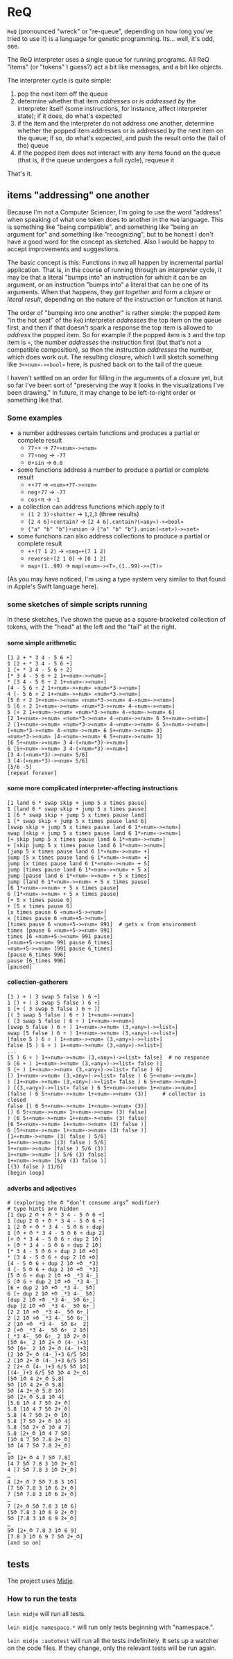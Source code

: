 # ReQ

`ReQ` (pronounced "wreck" or "re-queue", depending on how long you've tried to use it) is a language for genetic programming. Its... well, it's odd, see.

The ReQ interpreter uses a single queue for running programs. All ReQ "items" (or "tokens" I guess?) act a bit like messages, and a bit like objects.

The interpreter cycle is quite simple:

1. pop the next item off the queue
2. determine whether that item _addresses_ or _is addressed by_ the interpreter itself (some instructions, for instance, affect interpreter state); if it does, do what's expected
3. if the item and the interpreter do not address one another, determine whether the popped item addresses or is addressed by the next item on the queue; if so, do what's expected, and push the result onto the (tail of the) queue
4. if the popped item does not interact with any items found on the queue (that is, if the queue undergoes a full cycle), requeue it

That's it.

## items "addressing" one another

Because I'm not a Computer Sciencer, I'm going to use the word "address" when speaking of what one token does to another in the `ReQ` language. This is something like "being compatible", and something like "being an argument for" and something like "recognizing", but to be honest I don't have a good word for the concept as sketched. Also I would be happy to accept improvements and suggestions.

The basic concept is this: Functions in `ReQ` all happen by incremental partial application. That is, in the course of running through an interpreter cycle, it may be that a literal "bumps into" an instruction for which it can be an argument, or an instruction "bumps into" a literal that can be one of its arguments. When that happens, they _get together_ and form a _clojure_ or _literal result_, depending on the nature of the instruction or function at hand.

The order of "bumping into one another" is rather simple: the popped item "in the hot seat" of the `ReQ` interpreter _addresses_ the top item on the queue first, and then if that doesn't spark a response the top item is allowed to _address_ the popped item. So for example if the popped item is `3` and the top item is `<`, the number _addresses_ the instruction first (but that's not a compatible composition), so then the instruction _addresses_ the number, which does work out. The resulting closure, which I will sketch something like `3<«num»->«bool»` here, is pushed back on to the tail of the queue.

I haven't settled on an order for filling in the arguments of a closure yet, but so far I've been sort of "preserving the way it looks in the visualizations I've been drawing." In future, it may change to be left-to-right order or something like that.

### Some examples

- a number addresses certain functions and produces a partial or complete result
  - `77`∘`+` -> `77+«num»->«num»`
  - `77`∘`neg` -> `-77`
  - `0`∘`sin` -> `0.0`
- some functions address a number to produce a partial or complete result
  - `+`∘`77` -> `«num»+77->«num»`
  - `neg`∘`77` -> `-77`
  - `cos`∘`π` -> `-1`
- a collection can address functions which apply to it
  - `(1 2 3)`∘`shatter` -> `1`,`2`,`3` (three results)
  - `[2 4 6]`∘`contain?` -> `[2 4 6].contain?(«any»)->«bool»`
  - `{"a" "b" "b"}`∘`union` -> `{"a" "b" "b"}.union(«set»)->«set»`
- some functions can also address collections to produce a partial or complete result
  - `+`∘`(7 1 2)` -> `«seq»+(7 1 2)`
  - `reverse`∘`[2 1 0]` -> `[0 1 2]`
  - `map`∘`(1..99)` -> `map(«num»->«T»,(1..99)->«(T)»`

(As you may have noticed, I'm using a type system very similar to that found in Apple's Swift language here).

### some sketches of simple scripts running

In these sketches, I've shown the queue as a square-bracketed collection of tokens, with the "head" at the left and the "tail" at the right.

#### some simple arithmetic

```text
[1 2 + * 3 4 - 5 6 ÷]
1 [2 + * 3 4 - 5 6 ÷]
1 [+ * 3 4 - 5 6 ÷ 2]
[* 3 4 - 5 6 ÷ 2 1+«num»->«num»]
* [3 4 - 5 6 ÷ 2 1+«num»->«num»]
[4 - 5 6 ÷ 2 1+«num»->«num» «num»*3->«num»]
4 [- 5 6 ÷ 2 1+«num»->«num» «num»*3->«num»]
[5 6 ÷ 2 1+«num»->«num» «num»*3->«num» 4-«num»->«num»]
5 [6 ÷ 2 1+«num»->«num» «num»*3->«num» 4-«num»->«num»]
5 [÷ 2 1+«num»->«num» «num»*3->«num» 4-«num»->«num» 6]
[2 1+«num»->«num» «num»*3->«num» 4-«num»->«num» 6 5÷«num»->«num»]
2 [1+«num»->«num» «num»*3->«num» 4-«num»->«num» 6 5÷«num»->«num»]
[«num»*3->«num» 4-«num»->«num» 6 5÷«num»->«num» 3]
«num»*3->«num» [4-«num»->«num» 6 5÷«num»->«num» 3]
[6 5÷«num»->«num» 3 4-(«num»*3)->«num»]
6 [5÷«num»->«num» 3 4-(«num»*3)->«num»]
[3 4-(«num»*3)->«num» 5/6]
3 [4-(«num»*3)->«num» 5/6]
[5/6 -5]
[repeat forever]
```

#### some more complicated interpreter-affecting instructions

```text
[1 land 6 * swap skip + jump 5 x times pause]
1 [land 6 * swap skip + jump 5 x times pause]
1 [6 * swap skip + jump 5 x times pause land]
1 [* swap skip + jump 5 x times pause land 6]
[swap skip + jump 5 x times pause land 6 1*«num»->«num»]
swap [skip + jump 5 x times pause land 6 1*«num»->«num»]
[+ skip jump 5 x times pause land 6 1*«num»->«num»]
+ [skip jump 5 x times pause land 6 1*«num»->«num»]
[jump 5 x times pause land 6 1*«num»->«num» +]
jump [5 x times pause land 6 1*«num»->«num» +]
jump [x times pause land 6 1*«num»->«num» + 5]
jump [times pause land 6 1*«num»->«num» + 5 x]
jump [pause land 6 1*«num»->«num» + 5 x times]
jump [land 6 1*«num»->«num» + 5 x times pause]
[6 1*«num»->«num» + 5 x times pause]
6 [1*«num»->«num» + 5 x times pause]
[+ 5 x times pause 6]
+ [5 x times pause 6]
[x times pause 6 «num»+5->«num»]
x [times pause 6 «num»+5->«num»]
[times pause 6 «num»+5->«num» 991]  # gets x from environment
times [pause 6 «num»+5->«num» 991]
times [6 «num»+5->«num» 991 pause]
[«num»+5->«num» 991 pause 6_times]
«num»+5->«num» [991 pause 6_times]
[pause 6_times 996]
pause [6_times 996]
[paused]
```

#### collection-gatherers

```text
[1 ) + ( 3 swap 5 false ) 6 ÷]
1 [) + ( 3 swap 5 false ) 6 ÷]
1 [+ ( 3 swap 5 false ) 6 ÷ )]
[( 3 swap 5 false ) 6 ÷ ) 1+«num»->«num»]
( [3 swap 5 false ) 6 ÷ ) 1+«num»->«num»]
[swap 5 false ) 6 ÷ ) 1+«num»->«num» (3,«any»)->«list»]
swap [5 false ) 6 ÷ ) 1+«num»->«num» (3,«any»)->«list»]
[false 5 ) 6 ÷ ) 1+«num»->«num» (3,«any»)->«list»]
false [5 ) 6 ÷ ) 1+«num»->«num» (3,«any»)->«list»]
...
[5 ) 6 ÷ ) 1+«num»->«num» (3,«any»)->«list» false]  # no response
5 [6 ÷ ) 1+«num»->«num» (3,«any»)->«list» false )]
5 [÷ ) 1+«num»->«num» (3,«any»)->«list» false ) 6]
[) 1+«num»->«num» (3,«any»)->«list» false ) 6 5÷«num»->«num»]
) [1+«num»->«num» (3,«any»)->«list» false ) 6 5÷«num»->«num»]
) [(3,«any»)->«list» false ) 6 5÷«num»->«num» 1+«num»->«num»]
[false ) 6 5÷«num»->«num» 1+«num»->«num» (3)]     # collector is closed
false [) 6 5÷«num»->«num» 1+«num»->«num» (3)]
[) 6 5÷«num»->«num» 1+«num»->«num» (3) false]
) [6 5÷«num»->«num» 1+«num»->«num» (3) false]
[6 5÷«num»->«num» 1+«num»->«num» (3) false )]
6 [5÷«num»->«num» 1+«num»->«num» (3) false )]
[1+«num»->«num» (3) false ) 5/6]
1+«num»->«num» [(3) false ) 5/6]
1+«num»->«num» [false ) 5/6 (3)]
1+«num»->«num» [) 5/6 (3) false]
1+«num»->«num» [5/6 (3) false )]
[(3) false ) 11/6]
[begin loop]
```

#### adverbs and adjectives

~~~ text
# (exploring the ⥀ “don’t consume args” modifier)
# type hints are hidden
[1 dup 2 ⥀ + ⥀ * 3 4 - 5 ⥀ 6 ÷]
1 [dup 2 ⥀ + ⥀ * 3 4 - 5 ⥀ 6 ÷]
1 [2 ⥀ + ⥀ * 3 4 - 5 ⥀ 6 ÷ dup]
1 [⥀ + ⥀ * 3 4 - 5 ⥀ 6 ÷ dup 2]
[+ ⥀ * 3 4 - 5 ⥀ 6 ÷ dup 2 1⥀]
+ [⥀ * 3 4 - 5 ⥀ 6 ÷ dup 2 1⥀]
[* 3 4 - 5 ⥀ 6 ÷ dup 2 1⥀ +⥀]
* [3 4 - 5 ⥀ 6 ÷ dup 2 1⥀ +⥀]
[4 - 5 ⥀ 6 ÷ dup 2 1⥀ +⥀ _*3]
4 [- 5 ⥀ 6 ÷ dup 2 1⥀ +⥀ _*3]
[5 ⥀ 6 ÷ dup 2 1⥀ +⥀ _*3 4-_]
5 [⥀ 6 ÷ dup 2 1⥀ +⥀ _*3 4-_]
[6 ÷ dup 2 1⥀ +⥀ _*3 4-_ 5⥀]
6 [÷ dup 2 1⥀ +⥀ _*3 4-_ 5⥀]
[dup 2 1⥀ +⥀ _*3 4-_ 5⥀ 6÷_]
dup [2 1⥀ +⥀ _*3 4-_ 5⥀ 6÷_]
[2 2 1⥀ +⥀ _*3 4-_ 5⥀ 6÷_]
2 [2 1⥀ +⥀ _*3 4-_ 5⥀ 6÷_]
2 [1⥀ +⥀ _*3 4-_ 5⥀ 6÷_ 2]
2 [+⥀ _*3 4-_ 5⥀ 6÷_ 2 1⥀]
[_*3 4-_ 5⥀ 6÷_ 2 1⥀ 2+_⥀]
[5⥀ 6÷_ 2 1⥀ 2+_⥀ (4-_)+3]
5⥀ [6÷_ 2 1⥀ 2+_⥀ (4-_)+3]
[2 1⥀ 2+_⥀ (4-_)+3 6/5 5⥀]
2 [1⥀ 2+_⥀ (4-_)+3 6/5 5⥀]
2 [2+_⥀ (4-_)+3 6/5 5⥀ 1⥀]
[(4-_)+3 6/5 5⥀ 1⥀ 4 2+_⥀]
[5⥀ 1⥀ 4 2+_⥀ 5.8]
5⥀ [1⥀ 4 2+_⥀ 5.8]
5⥀ [4 2+_⥀ 5.8 1⥀]
5⥀ [2+_⥀ 5.8 1⥀ 4]
[5.8 1⥀ 4 7 5⥀ 2+_⥀]
5.8 [1⥀ 4 7 5⥀ 2+_⥀]
5.8 [4 7 5⥀ 2+_⥀ 1⥀]
5.8 [7 5⥀ 2+_⥀ 1⥀ 4]
5.8 [5⥀ 2+_⥀ 1⥀ 4 7]
5.8 [2+_⥀ 1⥀ 4 7 5⥀]
[1⥀ 4 7 5⥀ 7.8 2+_⥀]
1⥀ [4 7 5⥀ 7.8 2+_⥀]
…
1⥀ [2+_⥀ 4 7 5⥀ 7.8]
[4 7 5⥀ 7.8 3 1⥀ 2+_⥀]
4 [7 5⥀ 7.8 3 1⥀ 2+_⥀]
…
4 [2+_⥀ 7 5⥀ 7.8 3 1⥀]
[7 5⥀ 7.8 3 1⥀ 6 2+_⥀]
7 [5⥀ 7.8 3 1⥀ 6 2+_⥀]
…
7 [2+_⥀ 5⥀ 7.8 3 1⥀ 6]
[5⥀ 7.8 3 1⥀ 6 9 2+_⥀]
5⥀ [7.8 3 1⥀ 6 9 2+_⥀]
…
5⥀ [2+_⥀ 7.8 3 1⥀ 6 9]
[7.8 3 1⥀ 6 9 7 5⥀ 2+_⥀]
[and so on]
~~~


## tests

The project uses [Midje](https://github.com/marick/Midje/).

### How to run the tests

`lein midje` will run all tests.

`lein midje namespace.*` will run only tests beginning with "namespace.".

`lein midje :autotest` will run all the tests indefinitely. It sets up a
watcher on the code files. If they change, only the relevant tests will be
run again.
